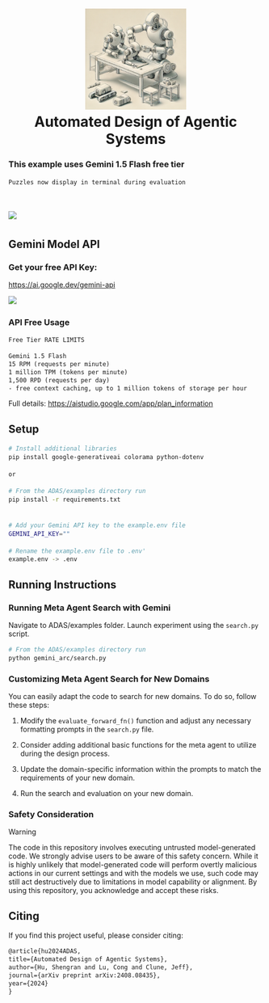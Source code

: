 <h1 align="center">
  <img src="./../misc/art_fig.png" width="200" /></a><br>
  <b>Automated Design of Agentic Systems</b><br>
</h1>

### This example uses Gemini 1.5 Flash free tier

```Puzzles now display in terminal during evaluation```
<h1 align="left">
  <img src="gemini_arc/misc/terminal_logs2.png" width="600" /></a><br>
</h1>



## Gemini Model API 

### Get your free API Key:   
<a href="https://ai.google.dev/gemini-api">https://ai.google.dev/gemini-api</a>


<p align="left">
<img src="gemini_arc/misc/gemini_key.png"  width="600"/></a><br>
</p>

### API Free Usage
```
Free Tier RATE LIMITS  

Gemini 1.5 Flash
15 RPM (requests per minute)
1 million TPM (tokens per minute)
1,500 RPD (requests per day)
- free context caching, up to 1 million tokens of storage per hour
```
Full details:
https://aistudio.google.com/app/plan_information


## Setup
```bash
# Install additional libraries
pip install google-generativeai colorama python-dotenv

or 

# From the ADAS/examples directory run
pip install -r requirements.txt


# Add your Gemini API key to the example.env file
GEMINI_API_KEY=""

# Rename the example.env file to .env'
example.env -> .env
```

## Running Instructions

### Running Meta Agent Search with Gemini

Navigate to ADAS/examples folder. Launch experiment using the `search.py` script.

```bash
# From the ADAS/examples directory run
python gemini_arc/search.py
```

### Customizing Meta Agent Search for New Domains

You can easily adapt the code to search for new domains. To do so, follow these steps:

1. Modify the `evaluate_forward_fn()` function and adjust any necessary formatting prompts in the `search.py` file. 

2. Consider adding additional basic functions for the meta agent to utilize during the design process.

3. Update the domain-specific information within the prompts to match the requirements of your new domain.

4. Run the search and evaluation on your new domain.

### Safety Consideration
> [!WARNING]  
> The code in this repository involves executing untrusted model-generated code. We strongly advise users to be aware of this safety concern. While it is highly unlikely that model-generated code will perform overtly malicious actions in our current settings and with the models we use, such code may still act destructively due to limitations in model capability or alignment. By using this repository, you acknowledge and accept these risks.


## Citing
If you find this project useful, please consider citing:
```
@article{hu2024ADAS,
title={Automated Design of Agentic Systems},
author={Hu, Shengran and Lu, Cong and Clune, Jeff},
journal={arXiv preprint arXiv:2408.08435},
year={2024}
}
```
